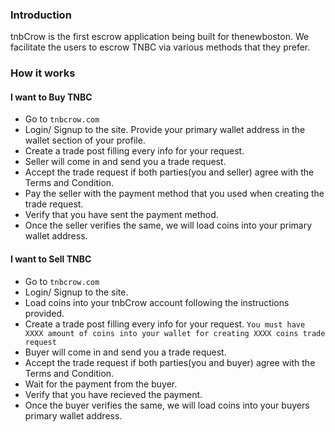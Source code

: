 ### Introduction
tnbCrow is the first escrow application being built for thenewboston. We facilitate the users to escrow TNBC via various methods that they prefer.

### How it works
#### I want to Buy TNBC
- Go to `tnbcrow.com`
- Login/ Signup to the site. Provide your primary wallet address in the wallet section of your profile.
- Create a trade post filling every info for your request.
- Seller will come in and send you a trade request.
- Accept the trade request if both parties(you and seller) agree with the Terms and Condition.
- Pay the seller with the payment method that you used when creating the trade request.
- Verify that you have sent the payment method.
- Once the seller verifies the same, we will load coins into your primary wallet address.

#### I want to Sell TNBC
- Go to `tnbcrow.com`
- Login/ Signup to the site.
- Load coins into your tnbCrow account following the instructions provided.
- Create a trade post filling every info for your request. `You must have XXXX amount of coins into your wallet for creating XXXX coins trade request`
- Buyer will come in and send you a trade request.
- Accept the trade request if both parties(you and buyer) agree with the Terms and Condition.
- Wait for the payment from the buyer.
- Verify that you have recieved the payment.
- Once the buyer verifies the same, we will load coins into your buyers primary wallet address.
